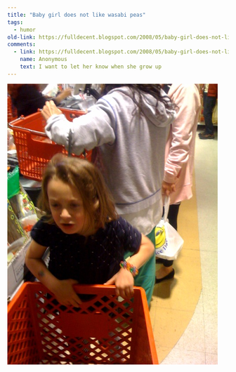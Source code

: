 ```yaml
---
title: "Baby girl does not like wasabi peas"
tags: 
  - humor	
old-link: https://fulldecent.blogspot.com/2008/05/baby-girl-does-not-like-wasabi-peas.html
comments:
  - link: https://fulldecent.blogspot.com/2008/05/baby-girl-does-not-like-wasabi-peas.html?showComment=1210733700000#c2314577410439677499
    name: Anonymous
    text: I want to let her know when she grow up
---
```


![Too spicy](assets/images/2008-05-10-dont-like-wasabi-peas.jpg)